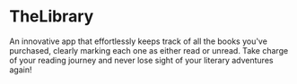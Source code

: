 # TheLibrary
An innovative app that effortlessly keeps track of all the books you've purchased, clearly marking each one as either read or unread. Take charge of your reading journey and never lose sight of your literary adventures again!

